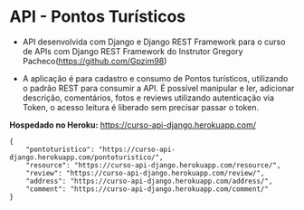 # API - Pontos Turísticos

* API desenvolvida com Django e Django REST Framework para o curso de APIs com Django REST Framework do Instrutor Gregory Pacheco(https://github.com/Gpzim98)

* A aplicação é para cadastro e consumo de Pontos turísticos, utilizando o padrão REST para consumir a API. É possível manipular e ler, adicionar descrição, comentários, fotos e reviews utilizando autenticação via Token, o acesso leitura é liberado sem precisar passar o token.

<b>Hospedado no Heroku:</b> https://curso-api-django.herokuapp.com/ 


```
{
    "pontoturistico": "https://curso-api-django.herokuapp.com/pontoturistico/",
    "resource": "https://curso-api-django.herokuapp.com/resource/",
    "review": "https://curso-api-django.herokuapp.com/review/",
    "address": "https://curso-api-django.herokuapp.com/address/",
    "comment": "https://curso-api-django.herokuapp.com/comment/"
}
```
